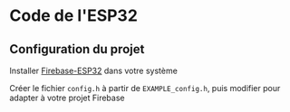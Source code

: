 # Code de l'ESP32

## Configuration du projet

Installer [Firebase-ESP32](https://github.com/mobizt/Firebase-ESP32) dans votre système

Créer le fichier `config.h` à partir de `EXAMPLE_config.h`, puis modifier pour adapter à votre projet Firebase
